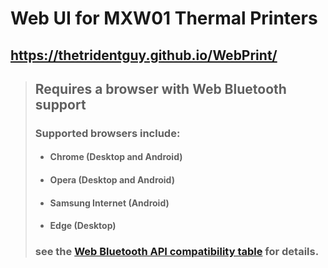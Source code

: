 # Web UI for MXW01 Thermal Printers
## https://thetridentguy.github.io/WebPrint/
> ## Requires a browser with Web Bluetooth support
> ### Supported browsers include:
> - #### Chrome (Desktop and Android)
> - #### Opera (Desktop and Android)
> - #### Samsung Internet (Android)
> - #### Edge (Desktop)
> ### see the [Web Bluetooth API compatibility table](https://developer.mozilla.org/en-US/docs/Web/API/Web_Bluetooth_API#browser_compatibility) for details.